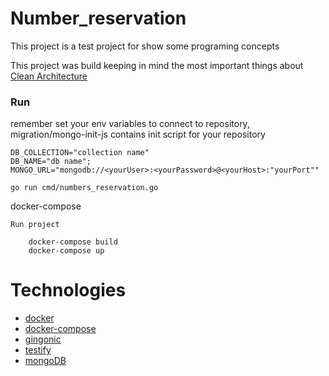 # Number_reservation

This project is a test project for show some programing concepts

This project was build keeping in mind the most important
things about [Clean Architecture](https://blog.cleancoder.com/uncle-bob/2012/08/13/the-clean-architecture.html)


### Run

remember set your env variables to connect to repository,
migration/mongo-init-js contains init script for your repository

    DB_COLLECTION="collection name"
    DB_NAME="db name";
    MONGO_URL="mongodb://<yourUser>:<yourPassword>@<yourHost>:"yourPort""

    go run cmd/numbers_reservation.go

docker-compose

    Run project
        
        docker-compose build
        docker-compose up



# Technologies

- [docker](https://www.docker.com/)
- [docker-compose](https://docs.docker.com/compose/)
- [gingonic](https://github.com/gin-gonic/gin)
- [testify](https://github.com/stretchr/testify)
- [mongoDB](https://www.mongodb.com/)

